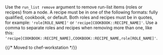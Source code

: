 Use the `run_list remove` argument to remove run-list items (roles or
recipes) from a node. A recipe must be in one of the following formats:
fully qualified, cookbook, or default. Both roles and recipes must be in
quotes, for example: `'role[ROLE_NAME]'` or
`'recipe[COOKBOOK::RECIPE_NAME]'`. Use a comma to separate roles and
recipes when removing more than one, like this:
`'recipe[COOKBOOK::RECIPE_NAME],COOKBOOK::RECIPE_NAME,role[ROLE_NAME]'`.

{{/* Moved to chef-workstation */}}
